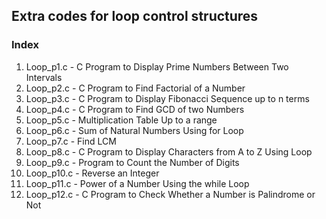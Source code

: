 ## Extra codes for loop control structures

### Index

1. Loop_p1.c - C Program to Display Prime Numbers Between Two Intervals
2. Loop_p2.c - C Program to Find Factorial of a Number
3. Loop_p3.c - C Program to Display Fibonacci Sequence up to n terms
4. Loop_p4.c - C Program to Find GCD of two Numbers
5. Loop_p5.c - Multiplication Table Up to a range
6. Loop_p6.c - Sum of Natural Numbers Using for Loop
7. Loop_p7.c - Find LCM
8. Loop_p8.c - C Program to Display Characters from A to Z Using Loop
9. Loop_p9.c - Program to Count the Number of Digits
10. Loop_p10.c - Reverse an Integer
11. Loop_p11.c - Power of a Number Using the while Loop
12. Loop_p12.c - C Program to Check Whether a Number is Palindrome or Not 

